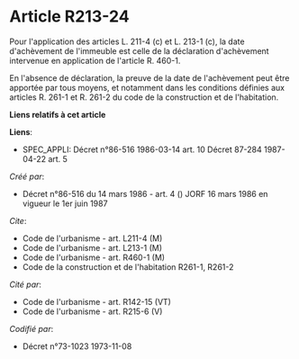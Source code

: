# Article R213-24

Pour l'application des articles L. 211-4 (c) et L. 213-1 (c), la date d'achèvement de l'immeuble est celle de la déclaration
d'achèvement intervenue en application de l'article R. 460-1.

En l'absence de déclaration, la preuve de la date de l'achèvement peut être apportée par tous moyens, et notamment dans les
conditions définies aux articles R. 261-1 et R. 261-2 du code de la construction et de l'habitation.

**Liens relatifs à cet article**

**Liens**:

  - SPEC_APPLI: Décret n°86-516 1986-03-14 art. 10 Décret 87-284 1987-04-22 art. 5

_Créé par_:

  - Décret n°86-516 du 14 mars 1986 - art. 4 () JORF 16 mars 1986 en vigueur le   1er juin 1987

_Cite_:

  - Code de l'urbanisme - art. L211-4 (M)
  - Code de l'urbanisme - art. L213-1 (M)
  - Code de l'urbanisme - art. R460-1 (M)
  - Code de la construction et de l'habitation R261-1, R261-2

_Cité par_:

  - Code de l'urbanisme - art. R142-15 (VT)
  - Code de l'urbanisme - art. R215-6 (V)

_Codifié par_:

  - Décret n°73-1023 1973-11-08
